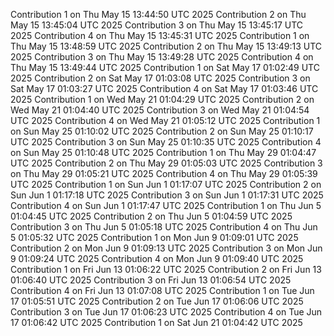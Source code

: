 
Contribution 1 on Thu May 15 13:44:50 UTC 2025
Contribution 2 on Thu May 15 13:45:04 UTC 2025
Contribution 3 on Thu May 15 13:45:17 UTC 2025
Contribution 4 on Thu May 15 13:45:31 UTC 2025
Contribution 1 on Thu May 15 13:48:59 UTC 2025
Contribution 2 on Thu May 15 13:49:13 UTC 2025
Contribution 3 on Thu May 15 13:49:28 UTC 2025
Contribution 4 on Thu May 15 13:49:44 UTC 2025
Contribution 1 on Sat May 17 01:02:49 UTC 2025
Contribution 2 on Sat May 17 01:03:08 UTC 2025
Contribution 3 on Sat May 17 01:03:27 UTC 2025
Contribution 4 on Sat May 17 01:03:46 UTC 2025
Contribution 1 on Wed May 21 01:04:29 UTC 2025
Contribution 2 on Wed May 21 01:04:40 UTC 2025
Contribution 3 on Wed May 21 01:04:54 UTC 2025
Contribution 4 on Wed May 21 01:05:12 UTC 2025
Contribution 1 on Sun May 25 01:10:02 UTC 2025
Contribution 2 on Sun May 25 01:10:17 UTC 2025
Contribution 3 on Sun May 25 01:10:35 UTC 2025
Contribution 4 on Sun May 25 01:10:48 UTC 2025
Contribution 1 on Thu May 29 01:04:47 UTC 2025
Contribution 2 on Thu May 29 01:05:03 UTC 2025
Contribution 3 on Thu May 29 01:05:21 UTC 2025
Contribution 4 on Thu May 29 01:05:39 UTC 2025
Contribution 1 on Sun Jun  1 01:17:07 UTC 2025
Contribution 2 on Sun Jun  1 01:17:18 UTC 2025
Contribution 3 on Sun Jun  1 01:17:31 UTC 2025
Contribution 4 on Sun Jun  1 01:17:47 UTC 2025
Contribution 1 on Thu Jun  5 01:04:45 UTC 2025
Contribution 2 on Thu Jun  5 01:04:59 UTC 2025
Contribution 3 on Thu Jun  5 01:05:18 UTC 2025
Contribution 4 on Thu Jun  5 01:05:32 UTC 2025
Contribution 1 on Mon Jun  9 01:09:01 UTC 2025
Contribution 2 on Mon Jun  9 01:09:13 UTC 2025
Contribution 3 on Mon Jun  9 01:09:24 UTC 2025
Contribution 4 on Mon Jun  9 01:09:40 UTC 2025
Contribution 1 on Fri Jun 13 01:06:22 UTC 2025
Contribution 2 on Fri Jun 13 01:06:40 UTC 2025
Contribution 3 on Fri Jun 13 01:06:54 UTC 2025
Contribution 4 on Fri Jun 13 01:07:08 UTC 2025
Contribution 1 on Tue Jun 17 01:05:51 UTC 2025
Contribution 2 on Tue Jun 17 01:06:06 UTC 2025
Contribution 3 on Tue Jun 17 01:06:23 UTC 2025
Contribution 4 on Tue Jun 17 01:06:42 UTC 2025
Contribution 1 on Sat Jun 21 01:04:42 UTC 2025
